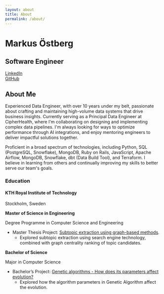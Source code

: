 ```yaml
---
layout: about
title: About
permalink: /about/
---
```


<div class="jumbotron">
    <h1>Markus Östberg</h1>
    <h2>Software Engineer</h2>
    <div class="row"><a href="http://www.linkedin.com/in/markusos">LinkedIn</a></div>
    <div class="row"><a href="https://github.com/markusos">GitHub</a></div>
</div>

## About Me

Experienced Data Engineer, with over 10 years under my belt, passionate about crafting and maintaining high-volume data systems that drive business insights. Currently serving as a Principal Data Engineer at CipherHealth, where I'm collaborating on designing and implementing complex data pipelines. I'm always looking for ways to optimize performance through AI integrations, and enjoy mentoring engineers to deliver impactful solutions together.

Proficient in a broad spectrum of technologies, including Python, SQL (PostgreSQL, Snowflake), MongoDB, Ruby on Rails, JavaScript, Apache Airflow, MongoDB, Snowflake, dbt (Data Build Tool), and Terraform. I believe in learning from others and continually improving my skills to better serve our team's goals.

### Education

#### KTH Royal Institute of Technology

Stockholm, Sweden

**Master of Science in Engineering**

Degree Programme in Computer Science and Engineering

- Master Thesis Project: [Subtopic extraction using graph-based methods](https://urn.kb.se/resolve?urn=urn:nbn:se:kth:diva-355112).
  - Explored subtopic extraction using search engine technology, combined with graph centrality ranking of topic candidates.

**Bachelor of Science**

Major in Computer Science

- Bachelor’s Project: [Genetic algorithms - How does its parameters affect evolution?](https://urn.kb.se/resolve?urn=urn:nbn:se:kth:diva-130859)
  - Explored how the algorithm parameters in Genetic Algorithm affect the evolution.
